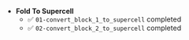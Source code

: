 - **Fold To Supercell**
  - ✅ `01-convert_block_1_to_supercell` completed  
  - ✅ `02-convert_block_2_to_supercell` completed  

